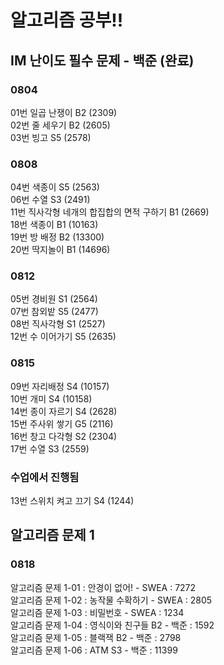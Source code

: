 # 알고리즘 공부!!
## IM 난이도 필수 문제 - 백준 (완료)
### 0804
01번 일곱 난쟁이 B2 (2309)\
02번 줄 세우기 B2 (2605)\
03번 빙고 S5 (2578)
### 0808
04번 색종이 S5 (2563)\
06번 수열 S3 (2491)\
11번 직사각형 네개의 합집합의 면적 구하기 B1 (2669)\
18번 색종이 B1 (10163)\
19번 방 배정 B2 (13300)\
20번 딱지놀이 B1 (14696)
### 0812
05번 경비원 S1 (2564)\
07번 참외밭 S5 (2477)\
08번 직사각형 S1 (2527)\
12번 수 이어가기 S5 (2635)
### 0815
09번 자리배정 S4 (10157)\
10번 개미 S4 (10158)\
14번 종이 자르기 S4 (2628)\
15번 주사위 쌓기 G5 (2116)\
16번 창고 다각형 S2 (2304)\
17번 수열 S3 (2559)
### 수업에서 진행됨
13번 스위치 켜고 끄기 S4 (1244)

## 알고리즘 문제 1
### 0818
알고리즘 문제 1-01 : 안경이 없어! - SWEA : 7272\
알고리즘 문제 1-02 : 농작물 수확하기 - SWEA : 2805\
알고리즘 문제 1-03 : 비밀번호 - SWEA : 1234\
알고리즘 문제 1-04 : 영식이와 친구들 B2 - 백준 : 1592\
알고리즘 문제 1-05 : 블랙잭 B2 - 백준 : 2798\
알고리즘 문제 1-06 : ATM S3 - 백준 : 11399
